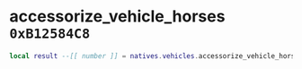 # accessorize_vehicle_horses `0xB12584C8`

```lua
local result --[[ number ]] = natives.vehicles.accessorize_vehicle_horses(_unk0 --[[ number ]], _unk1 --[[ number ]])
```